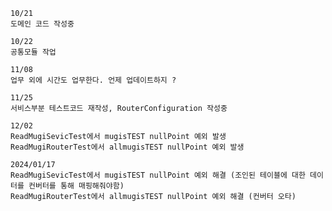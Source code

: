 
    10/21
    도메인 코드 작성중

    10/22
    공통모듈 작업

    11/08
    업무 외에 시간도 업무한다. 언제 업데이트하지 ?

    11/25
    서비스부분 테스트코드 재작성, RouterConfiguration 작성중

    12/02
    ReadMugiSevicTest에서 mugisTEST nullPoint 예외 발생
    ReadMugiRouterTest에서 allmugisTEST nullPoint 예외 발생

    2024/01/17
    ReadMugiSevicTest에서 mugisTEST nullPoint 예외 해결 (조인된 테이블에 대한 데이터를 컨버터를 통해 매핑해줘야함)
    ReadMugiRouterTest에서 allmugisTEST nullPoint 예외 해결 (컨버터 오타)
````


































